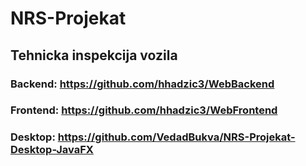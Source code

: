 # NRS-Projekat
## Tehnicka inspekcija vozila
  ### Backend: https://github.com/hhadzic3/WebBackend
  ### Frontend: https://github.com/hhadzic3/WebFrontend
  ### Desktop: https://github.com/VedadBukva/NRS-Projekat-Desktop-JavaFX
